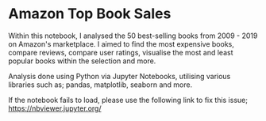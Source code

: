 # Amazon Top Book Sales

Within this notebook, I analysed the 50 best-selling books from 2009 - 2019 on Amazon's marketplace. 
I aimed to find the most expensive books, compare reviews, compare user ratings, visualise the most and least popular books within the selection and more.

Analysis done using Python via Jupyter Notebooks, utilising various libraries such as; pandas, matplotlib, seaborn and more. 

If the notebook fails to load, please use the following link to fix this issue; https://nbviewer.jupyter.org/
